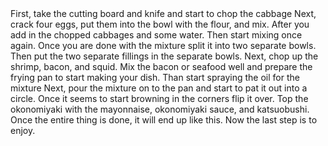 </p1>
First, take the cutting board and knife and start to chop the cabbage
</p1>
</p1>
Next, crack four eggs, put them into the bowl with the flour, and mix.
</p1>
</p1>
After you add in the chopped cabbages and some water. Then start mixing once again.
</p1>
</p1>
Once you are done with the mixture split it into two separate bowls. Then put the two separate fillings in the separate bowls. 
</p1>
</p1>
Next, chop up the shrimp, bacon, and squid.
</p1>
</p1>
Mix the bacon or seafood well and prepare the frying pan to start making your dish.
</p1>
</p1>
Than start spraying the oil for the mixture
</p1>
</p1>
Next, pour the mixture on to the pan and start to pat it out into a circle.
</p1>
</p1>
Once it seems to start browning in the corners flip it over.
</p1>
</p1>
Top the okonomiyaki with the mayonnaise, okonomiyaki sauce, and katsuobushi. Once the entire thing is done, it will end up like this. Now the last step is to enjoy.
</p1>
